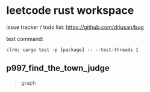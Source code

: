 # leetcode rust workspace

issue tracker / todo list: https://github.com/driusan/bug

test command:
```
clrm; cargo test -p [package] -- --test-threads 1
```

## p997_find_the_town_judge
> graph
